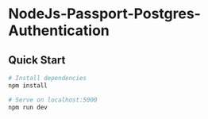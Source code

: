 # NodeJs-Passport-Postgres-Authentication

## Quick Start

``` bash
# Install dependencies
npm install

# Serve on localhost:5000
npm run dev
```
